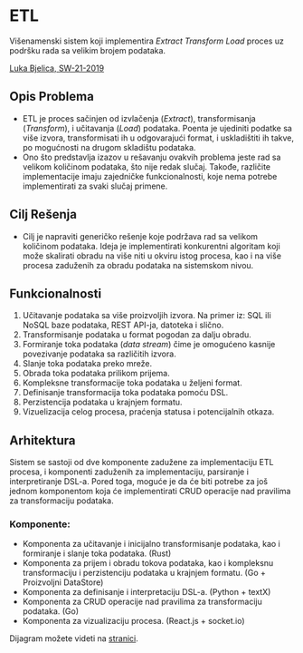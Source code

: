 # ETL
Višenamenski sistem koji implementira <i>Extract Transform Load</i> proces uz podršku rada sa velikim brojem podataka.

[Luka Bjelica, SW-21-2019](https://github.com/bjelicaluka)

## Opis Problema
- ETL je proces sačinjen od izvlačenja (<i>Extract</i>), transformisanja (<i>Transform</i>), i učitavanja (<i>Load</i>) podataka. Poenta je ujediniti podatke sa više izvora, transformisati ih u odgovarajući format, i uskladištiti ih takve, po mogućnosti na drugom skladištu podataka.
- Ono što predstavlja izazov u rešavanju ovakvih problema jeste rad sa velikom količinom podataka, što nije redak slučaj. Takođe, različite implementacije imaju zajedničke funkcionalnosti, koje nema potrebe implementirati za svaki slučaj primene.

## Cilj Rešenja
- Cilj je napraviti generičko rešenje koje podržava rad sa velikom količinom podataka. Ideja je implementirati konkurentni algoritam koji može skalirati obradu na više niti u okviru istog procesa, kao i na više procesa zaduženih za obradu podataka na sistemskom nivou.

## Funkcionalnosti
1. Učitavanje podataka sa više proizvoljih izvora. Na primer iz: SQL ili NoSQL baze podataka, REST API-ja, datoteka i slično.
2. Transformisanje podataka u format pogodan za dalju obradu.
3. Formiranje toka podataka (<i>data stream</i>) čime je omogućeno kasnije povezivanje podataka sa različitih izvora.
4. Slanje toka podataka preko mreže.
5. Obrada toka podataka prilikom prijema.
6. Kompleksne transformacije toka podataka u željeni format.
7. Definisanje transformacija toka podataka pomoću DSL.
8. Perzistencija podataka u krajnjem formatu.
9. Vizuelizacija celog procesa, praćenja statusa i potencijalnih otkaza.

## Arhitektura
Sistem se sastoji od dve komponente zadužene za implementaciju ETL procesa, i komponenti zaduženih za implementaciju, parsiranje i interpretiranje DSL-a. Pored toga, moguće je da će biti potrebe za još jednom komponentom koja će implementirati CRUD operacije nad pravilima za transformaciju podataka.

### Komponente:
* Komponenta za učitavanje i inicijalno transformisanje podataka, kao i formiranje i slanje toka podataka. (Rust)
* Komponenta za prijem i obradu tokova podataka, kao i kompleksnu transformaciju i perzistenciju podataka u krajnjem formatu. (Go + Proizvoljni DataStore)
* Komponenta za definisanje i interpretaciju DSL-a. (Python + textX)
* Komponenta za CRUD operacije nad pravilima za transformaciju podataka. (Go)
* Komponenta za vizualizaciju procesa. (React.js + socket.io)

Dijagram možete videti na [stranici](https://github.com/bjelicaluka/etl/etl.png).
